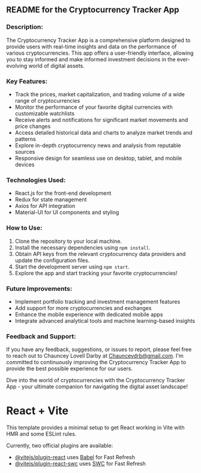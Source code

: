 ## README for the Cryptocurrency Tracker App

### Description:
The Cryptocurrency Tracker App is a comprehensive platform designed to provide users with real-time insights and data on the performance of various cryptocurrencies. This app offers a user-friendly interface, allowing you to stay informed and make informed investment decisions in the ever-evolving world of digital assets.

### Key Features:
- Track the prices, market capitalization, and trading volume of a wide range of cryptocurrencies
- Monitor the performance of your favorite digital currencies with customizable watchlists
- Receive alerts and notifications for significant market movements and price changes
- Access detailed historical data and charts to analyze market trends and patterns
- Explore in-depth cryptocurrency news and analysis from reputable sources
- Responsive design for seamless use on desktop, tablet, and mobile devices

### Technologies Used:
- React.js for the front-end development
- Redux for state management
- Axios for API integration
- Material-UI for UI components and styling

### How to Use:
1. Clone the repository to your local machine.
2. Install the necessary dependencies using `npm install`.
3. Obtain API keys from the relevant cryptocurrency data providers and update the configuration files.
4. Start the development server using `npm start`.
5. Explore the app and start tracking your favorite cryptocurrencies!

### Future Improvements:
- Implement portfolio tracking and investment management features
- Add support for more cryptocurrencies and exchanges
- Enhance the mobile experience with dedicated mobile apps
- Integrate advanced analytical tools and machine learning-based insights

### Feedback and Support:
If you have any feedback, suggestions, or issues to report, please feel free to reach out to Chauncey Lovell Darby at Chaunceydrb@gmail.com. I'm committed to continuously improving the Cryptocurrency Tracker App to provide the best possible experience for our users.

Dive into the world of cryptocurrencies with the Cryptocurrency Tracker App - your ultimate companion for navigating the digital asset landscape!



# React + Vite

This template provides a minimal setup to get React working in Vite with HMR and some ESLint rules.

Currently, two official plugins are available:

- [@vitejs/plugin-react](https://github.com/vitejs/vite-plugin-react/blob/main/packages/plugin-react/README.md) uses [Babel](https://babeljs.io/) for Fast Refresh
- [@vitejs/plugin-react-swc](https://github.com/vitejs/vite-plugin-react-swc) uses [SWC](https://swc.rs/) for Fast Refresh
